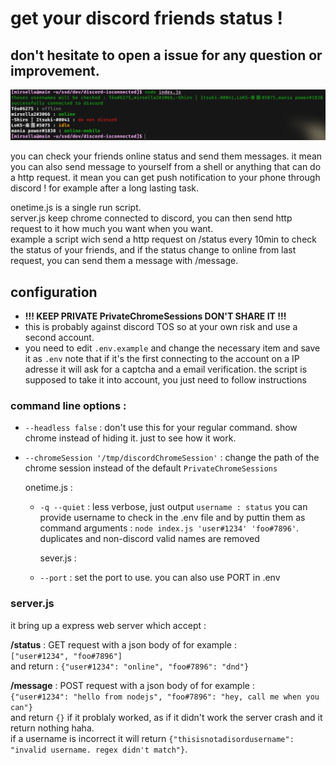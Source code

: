 # get your discord friends status !
## don't hesitate to open a issue for any question or improvement.


![demonstration](demonstration.png)

you can check your friends online status and send them messages.
it mean you can also send message to yourself from a shell or anything that can do a http request. it mean you can get push notification to your phone through discord ! for example after a long lasting task.

onetime.js is a single run script.<br>
server.js keep chrome connected to discord, you can then send http request to it how much you want when you want.<br>
example a script wich send a http request on /status every 10min to check the status of your friends, and if the status change to online from last request, you can send them a message with /message.


## configuration

- <b>!!! KEEP PRIVATE PrivateChromeSessions DON'T SHARE IT !!!</b>
- this is probably against discord TOS so at your own risk and use a second account.
- you need to edit `.env.example` and change the necessary item and save it as `.env`
    note that if it's the first connecting to the account on a IP adresse it will ask for a captcha and a email verification. the script is supposed to take it into account, you just need to follow instructions

### command line options :
- `--headless false` : don't use this for your regular command.
    show chrome instead of hiding it. just to see how it work.
- `--chromeSession '/tmp/discordChromeSession'` : change the path of the chrome session instead of the default `PrivateChromeSessions`

    onetime.js : 
  - `-q --quiet` : less verbose, just output `username : status`
      you can provide username to check in the .env file and by puttin them as command arguments : `node index.js 'user#1234' 'foo#7896'`. duplicates and non-discord valid names are removed

      sever.js :
  - `--port` : set the port to use. you can also use PORT in .env

### server.js
it bring up a express web server which accept :

<b>/status</b> : GET request with a json body of for example :<br>
`["user#1234", "foo#7896"]`<br>
and return : `{"user#1234": "online", "foo#7896": "dnd"}`<br>

<b>/message</b> : POST request with a json body of for example :<br>
`{"user#1234": "hello from nodejs", "foo#7896": "hey, call me when you can"}`<br>
and return `{}` if it problaly worked, as if it didn't work the server crash and it return nothing haha.<br>
if a username is incorrect it will return `{"thisisnotadisordusername": "invalid username. regex didn't match"}`.<br>
